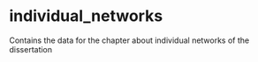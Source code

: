 # individual_networks
Contains the data for the chapter about individual networks of the dissertation
